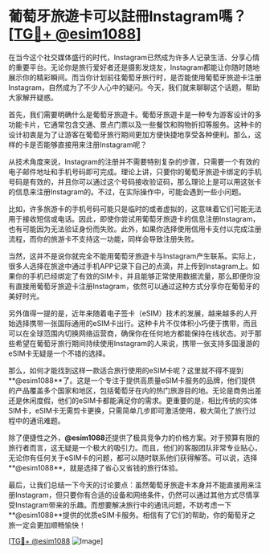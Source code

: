 # 葡萄牙旅遊卡可以註冊Instagram嗎？[[TG💪+ @esim1088](https://t.me/s/esim1088)]

在当今这个社交媒体盛行的时代，Instagram已然成为许多人记录生活、分享心情的重要平台。无论你是旅行爱好者还是摄影发烧友，Instagram都能让你随时随地展示你的精彩瞬间。而当你计划前往葡萄牙旅行时，是否能使用葡萄牙旅遊卡注册Instagram，自然成为了不少人心中的疑问。今天，我们就来聊聊这个话题，帮助大家解开疑惑。

首先，我们需要明确什么是葡萄牙旅遊卡。葡萄牙旅遊卡是一种专为游客设计的多功能卡片，它通常包含交通、景点门票以及一些餐饮和购物折扣等服务。这种卡的设计初衷是为了让游客在葡萄牙旅行期间更加方便快捷地享受各种便利。那么，这样的卡是否能够直接用来注册Instagram呢？

从技术角度来说，Instagram的注册并不需要特别复杂的步骤，只需要一个有效的电子邮件地址和手机号码即可完成。理论上讲，只要你的葡萄牙旅遊卡绑定的手机号码是有效的，并且你可以通过这个号码接收验证码，那么理论上是可以用这张卡的信息来注册Instagram的。不过，在实际操作中，可能会遇到一些小问题。

比如，许多旅游卡的手机号码可能只是临时的或者虚拟的，这意味着它们可能无法用于接收短信或电话。因此，即使你尝试用葡萄牙旅遊卡的信息注册Instagram，也有可能因为无法验证身份而失败。此外，如果你选择使用信用卡支付以完成注册流程，而你的旅游卡不支持这一功能，同样会导致注册失败。

当然，这并不是说你就完全不能用葡萄牙旅遊卡与Instagram产生联系。实际上，很多人选择在旅途中通过手机APP记录下自己的点滴，并上传到Instagram上。如果你的手机已经绑定了有效的SIM卡，并且能够正常使用数据流量，那么即便你没有直接用葡萄牙旅遊卡注册Instagram，依然可以通过这种方式分享你在葡萄牙的美好时光。

另外值得一提的是，近年来随着电子签卡（eSIM）技术的发展，越来越多的人开始选择携带一张国际通用的eSIM卡出行。这种卡片不仅体积小巧便于携带，而且可以在全球范围内切换网络运营商，确保你在任何地方都能保持在线状态。对于那些希望在葡萄牙旅行期间持续使用Instagram的人来说，携带一张支持多国漫游的eSIM卡无疑是一个不错的选择。

那么，如何才能找到这样一款适合旅行使用的eSIM卡呢？这里就不得不提到**@esim1088**了。这是一个专注于提供高质量eSIM卡服务的品牌，他们提供的产品覆盖多个国家和地区，包括葡萄牙在内的热门旅游目的地。无论是商务出差还是休闲度假，他们的eSIM卡都能满足你的需求。更重要的是，相比传统的实体SIM卡，eSIM卡无需剪卡更换，只需简单几步即可激活使用，极大简化了旅行过程中的通讯难题。

除了便捷性之外，**@esim1088**还提供了极具竞争力的价格方案。对于预算有限的旅行者而言，这无疑是一个极大的吸引力。而且，他们的客服团队非常专业贴心，无论你有任何关于eSIM卡的问题，都可以随时联系他们获得解答。可以说，选择**@esim1088**，就是选择了省心又省钱的旅行体验。

最后，让我们总结一下今天的讨论要点：虽然葡萄牙旅遊卡本身并不能直接用来注册Instagram，但只要你有合适的设备和网络条件，仍然可以通过其他方式尽情享受Instagram带来的乐趣。而想要解决旅行中的通讯问题，不妨考虑一下**@esim1088**提供的优质eSIM卡服务。相信有了它们的帮助，你的葡萄牙之旅一定会更加顺畅愉快！

[[TG💪+ @esim1088](https://t.me/s/esim1088) ![Image](https://i.postimg.cc/4NQfJmqS/Snipaste-2025-05-13-00-14-12.png)]